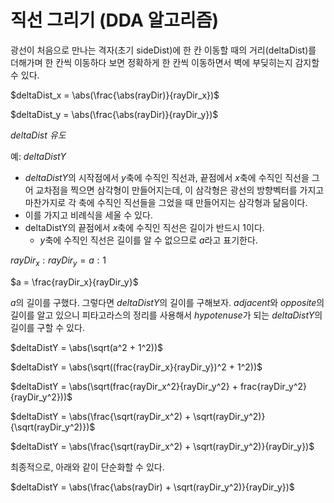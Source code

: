 # 직선 그리기 (DDA 알고리즘)
광선이 처음으로 만나는 격자(초기 sideDist)에 한 칸 이동할 때의 거리(deltaDist)를 더해가며 한 칸씩 이동하다 보면 정확하게 한 칸씩 이동하면서 벽에 부딪히는지 감지할 수 있다.

$deltaDist_x = \abs(\frac{\abs(rayDir)}{rayDir_x})$

$deltaDist_y = \abs(\frac{\abs(rayDir)}{rayDir_y})$

*$deltaDist$ 유도*

예: $deltaDistY$
- $deltaDistY$의 시작점에서 $y$축에 수직인 직선과, 끝점에서 $x$축에 수직인 직선을 그어 교차점을 찍으면 삼각형이 만들어지는데, 이 삼각형은 광선의 방향벡터를 가지고 마찬가지로 각 축에 수직인 직선들을 그었을 때 만들어지는 삼각형과 닮음이다.
- 이를 가지고 비례식을 세울 수 있다.
- deltaDistY의 끝점에서 $x$축에 수직인 직선은 길이가 반드시 1이다.
  - $y$축에 수직인 직선은 길이를 알 수 없으므로 $a$라고 표기한다.

$rayDir_x : rayDir_y = a : 1$

$a = \frac{rayDir_x}{rayDir_y}$

$a$의 길이를 구했다. 그렇다면 $deltaDistY$의 길이를 구해보자.
$adjacent$와 $opposite$의 길이를 알고 있으니 피타고라스의 정리를 사용해서 $hypotenuse$가 되는 $deltaDistY$의 길이를 구할 수 있다.

$deltaDistY = \abs(\sqrt(a^2 + 1^2))$

$deltaDistY = \abs(\sqrt((frac{rayDir_x}{rayDir_y})^2 + 1^2))$

$deltaDistY = \abs(\sqrt(frac{rayDir_x^2}{rayDir_y^2} + frac{rayDir_y^2}{rayDir_y^2}))$

$deltaDistY = \abs(\frac{\sqrt(rayDir_x^2) + \sqrt(rayDir_y^2)}{\sqrt(rayDir_y^2)})$

$deltaDistY = \abs(\frac{\sqrt(rayDir_x^2) + \sqrt(rayDir_y^2)}{rayDir_y})$

최종적으로, 아래와 같이 단순화할 수 있다.

$deltaDistY = \abs(\frac{\abs(rayDir) + \sqrt(rayDir_y^2)}{rayDir_y})$

